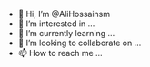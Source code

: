 - 👋 Hi, I’m @AliHossainsm
- 👀 I’m interested in ...
- 🌱 I’m currently learning ...
- 💞️ I’m looking to collaborate on ...
- 📫 How to reach me ...

<!---
AliHossainsm/AliHossainsm is a ✨ special ✨ repository because its `README.md` (this file) appears on your GitHub profile.
You can click the Preview link to take a look at your changes.
--->
